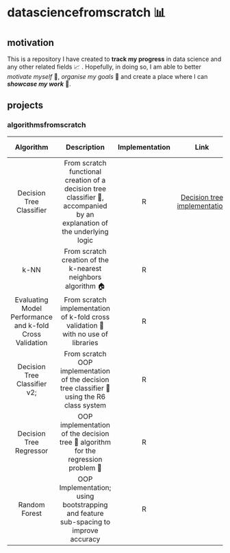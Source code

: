 # datasciencefromscratch :bar_chart:

## motivation

This is a repository I have created to **track my progress** in data science and any other related fields :chart_with_upwards_trend: . Hopefully, in doing so, I am able to better *motivate myself* :full_moon_with_face:, *organise my goals* :paperclip: and create a place where I can ***showcase my work*** :file_folder:.

## projects

### algorithmsfromscratch

|                        Algorithm                         |                                                            Description                                                            | Implementation |                               Link                               | Creation Date | Last Update |
|:--------------------------------------------------------:|:---------------------------------------------------------------------------------------------------------------------------------:|:--------------:|:----------------------------------------------------------------:|:-------------:|:-----------:|
|                 Decision Tree Classifier                 | From scratch functional creation of a decision tree classifier :palm_tree:, accompanied by an explanation of the underlying logic |       R        | [Decision tree implementation](https://rpubs.com/Rcshmin/924453) |   5.7.2022    |  4.12.2022  |
|                           k-NN                           |                                From scratch creation of the k-nearest neighbors algorithm :house:                                 |       R        |                                                                  |   4.12.2022   |     NA      |
| Evaluating Model Performance and k-fold Cross Validation |                From scratch implementation of k-fold cross validation :open_file_folder: with no use of libraries                 |       R        |                                                                  |   3.1.2023    |     NA      |
|               Decision Tree Classifier v2;               |            From scratch OOP implementation of the decision tree classifier :deciduous_tree: using the R6 class system             |       R        |                                                                  |   19.1.2023   |     NA      |
|                 Decision Tree Regressor                  |               OOP implementation of the decision tree :fallen_leaf: algorithm for the regression problem :climbing:               |       R        |                                                                  |   22.1.2023   |     NA      |
|                      Random Forest                       |                        OOP Implementation; using bootstrapping and feature sub-spacing to improve accuracy                        |       R        |                                                                  |   25.1.2023   |     NA      |
